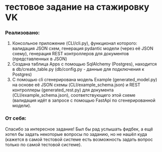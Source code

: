 # тестовое задание на стажировку VK
### Реализовано:
1. Консольное приложение (CLI/cli.py), функционал которого: валидация JSON схем, генерация pydantic модели (через её JSON схему), генерация REST контроллеров для документов (представленных в JSON)
2. Создана таблица Apps c помощью SqlAlchemy (Postgres), находится в db/create_table.py (db/config.py - данные для подключения к Postgres)
3. C помощью cli сгенерирована модель Example (generated_model.py) на основе её JSON схемы (CLI/example_schema.json) и REST контроллеры (generated_rest.py) для документа (CLI/example_schema.json), соответствующего этой схеме (валидация идёт в запросе с помощью FastApi по сгенерированной модели).

### От себя:
Спасибо за интересное задание! Был бы рад услышать фидбек, а ещё хотел бы задать некоторые вопросы по заданию, но не нашёл куда (кажется в самой тестовой системе есть возможность задать вопрос только по самой тестовой системе).
